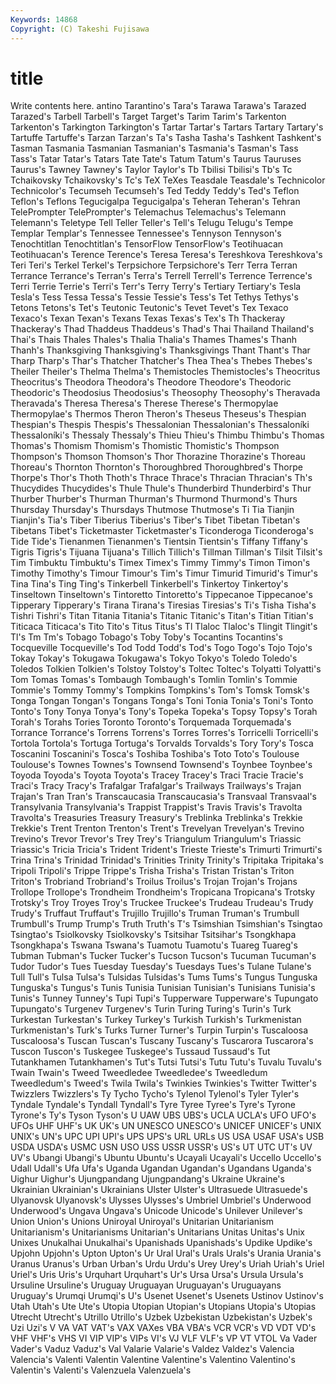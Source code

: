 ```yaml
---
Keywords: 14868 
Copyright: (C) Takeshi Fujisawa
---
```


# title

Write contents here.
antino
Tarantino's Tara's Tarawa Tarawa's Tarazed Tarazed's Tarbell Tarbell's Target Target's
Tarim Tarim's Tarkenton Tarkenton's Tarkington Tarkington's Tartar Tartar's Tartars Tartary
Tartary's Tartuffe Tartuffe's Tarzan Tarzan's Ta's Tasha Tasha's Tashkent Tashkent's
Tasman Tasmania Tasmanian Tasmanian's Tasmania's Tasman's Tass Tass's Tatar Tatar's
Tatars Tate Tate's Tatum Tatum's Taurus Tauruses Taurus's Tawney Tawney's
Taylor Taylor's Tb Tbilisi Tbilisi's Tb's Tc Tchaikovsky Tchaikovsky's Tc's
TeX TeXes Teasdale Teasdale's Technicolor Technicolor's Tecumseh Tecumseh's Ted Teddy
Teddy's Ted's Teflon Teflon's Teflons Tegucigalpa Tegucigalpa's Teheran Teheran's Tehran
TelePrompter TelePrompter's Telemachus Telemachus's Telemann Telemann's Teletype Tell Teller Teller's
Tell's Telugu Telugu's Tempe Templar Templar's Tennessee Tennessee's Tennyson Tennyson's
Tenochtitlan Tenochtitlan's TensorFlow TensorFlow's Teotihuacan Teotihuacan's Terence Terence's Teresa Teresa's
Tereshkova Tereshkova's Teri Teri's Terkel Terkel's Terpsichore Terpsichore's Terr Terra
Terran Terrance Terrance's Terran's Terra's Terrell Terrell's Terrence Terrence's Terri
Terrie Terrie's Terri's Terr's Terry Terry's Tertiary Tertiary's Tesla Tesla's
Tess Tessa Tessa's Tessie Tessie's Tess's Tet Tethys Tethys's Tetons
Tetons's Tet's Teutonic Teutonic's Tevet Tevet's Tex Texaco Texaco's Texan
Texan's Texans Texas Texas's Tex's Th Thackeray Thackeray's Thad Thaddeus
Thaddeus's Thad's Thai Thailand Thailand's Thai's Thais Thales Thales's Thalia
Thalia's Thames Thames's Thanh Thanh's Thanksgiving Thanksgiving's Thanksgivings Thant Thant's
Thar Tharp Tharp's Thar's Thatcher Thatcher's Thea Thea's Thebes Thebes's
Theiler Theiler's Thelma Thelma's Themistocles Themistocles's Theocritus Theocritus's Theodora Theodora's
Theodore Theodore's Theodoric Theodoric's Theodosius Theodosius's Theosophy Theosophy's Theravada Theravada's
Theresa Theresa's Therese Therese's Thermopylae Thermopylae's Thermos Theron Theron's Theseus
Theseus's Thespian Thespian's Thespis Thespis's Thessalonian Thessalonian's Thessaloníki Thessaloníki's Thessaly
Thessaly's Thieu Thieu's Thimbu Thimbu's Thomas Thomas's Thomism Thomism's Thomistic
Thomistic's Thompson Thompson's Thomson Thomson's Thor Thorazine Thorazine's Thoreau Thoreau's
Thornton Thornton's Thoroughbred Thoroughbred's Thorpe Thorpe's Thor's Thoth Thoth's Thrace
Thrace's Thracian Thracian's Th's Thucydides Thucydides's Thule Thule's Thunderbird Thunderbird's
Thur Thurber Thurber's Thurman Thurman's Thurmond Thurmond's Thurs Thursday Thursday's
Thursdays Thutmose Thutmose's Ti Tia Tianjin Tianjin's Tia's Tiber Tiberius
Tiberius's Tiber's Tibet Tibetan Tibetan's Tibetans Tibet's Ticketmaster Ticketmaster's Ticonderoga
Ticonderoga's Tide Tide's Tienanmen Tienanmen's Tientsin Tientsin's Tiffany Tiffany's Tigris
Tigris's Tijuana Tijuana's Tillich Tillich's Tillman Tillman's Tilsit Tilsit's Tim
Timbuktu Timbuktu's Timex Timex's Timmy Timmy's Timon Timon's Timothy Timothy's
Timour Timour's Tim's Timur Timurid Timurid's Timur's Tina Tina's Ting
Ting's Tinkerbell Tinkerbell's Tinkertoy Tinkertoy's Tinseltown Tinseltown's Tintoretto Tintoretto's Tippecanoe
Tippecanoe's Tipperary Tipperary's Tirana Tirana's Tiresias Tiresias's Ti's Tisha Tisha's
Tishri Tishri's Titan Titania Titania's Titanic Titanic's Titan's Titian Titian's
Titicaca Titicaca's Tito Tito's Titus Titus's Tl Tlaloc Tlaloc's Tlingit
Tlingit's Tl's Tm Tm's Tobago Tobago's Toby Toby's Tocantins Tocantins's
Tocqueville Tocqueville's Tod Todd Todd's Tod's Togo Togo's Tojo Tojo's
Tokay Tokay's Tokugawa Tokugawa's Tokyo Tokyo's Toledo Toledo's Toledos Tolkien
Tolkien's Tolstoy Tolstoy's Toltec Toltec's Tolyatti Tolyatti's Tom Tomas Tomas's
Tombaugh Tombaugh's Tomlin Tomlin's Tommie Tommie's Tommy Tommy's Tompkins Tompkins's
Tom's Tomsk Tomsk's Tonga Tongan Tongan's Tongans Tonga's Toni Tonia
Tonia's Toni's Tonto Tonto's Tony Tonya Tonya's Tony's Topeka Topeka's
Topsy Topsy's Torah Torah's Torahs Tories Toronto Toronto's Torquemada Torquemada's
Torrance Torrance's Torrens Torrens's Torres Torres's Torricelli Torricelli's Tortola Tortola's
Tortuga Tortuga's Torvalds Torvalds's Tory Tory's Tosca Toscanini Toscanini's Tosca's
Toshiba Toshiba's Toto Toto's Toulouse Toulouse's Townes Townes's Townsend Townsend's
Toynbee Toynbee's Toyoda Toyoda's Toyota Toyota's Tracey Tracey's Traci Tracie
Tracie's Traci's Tracy Tracy's Trafalgar Trafalgar's Trailways Trailways's Trajan Trajan's
Tran Tran's Transcaucasia Transcaucasia's Transvaal Transvaal's Transylvania Transylvania's Trappist Trappist's
Travis Travis's Travolta Travolta's Treasuries Treasury Treasury's Treblinka Treblinka's Trekkie
Trekkie's Trent Trenton Trenton's Trent's Trevelyan Trevelyan's Trevino Trevino's Trevor
Trevor's Trey Trey's Triangulum Triangulum's Triassic Triassic's Tricia Tricia's Trident
Trident's Trieste Trieste's Trimurti Trimurti's Trina Trina's Trinidad Trinidad's Trinities
Trinity Trinity's Tripitaka Tripitaka's Tripoli Tripoli's Trippe Trippe's Trisha Trisha's
Tristan Tristan's Triton Triton's Trobriand Trobriand's Troilus Troilus's Trojan Trojan's
Trojans Trollope Trollope's Trondheim Trondheim's Tropicana Tropicana's Trotsky Trotsky's Troy
Troyes Troy's Truckee Truckee's Trudeau Trudeau's Trudy Trudy's Truffaut Truffaut's
Trujillo Trujillo's Truman Truman's Trumbull Trumbull's Trump Trump's Truth Truth's
T's Tsimshian Tsimshian's Tsingtao Tsingtao's Tsiolkovsky Tsiolkovsky's Tsitsihar Tsitsihar's Tsongkhapa
Tsongkhapa's Tswana Tswana's Tuamotu Tuamotu's Tuareg Tuareg's Tubman Tubman's Tucker
Tucker's Tucson Tucson's Tucuman Tucuman's Tudor Tudor's Tues Tuesday Tuesday's
Tuesdays Tues's Tulane Tulane's Tull Tull's Tulsa Tulsa's Tulsidas Tulsidas's
Tums Tums's Tungus Tunguska Tunguska's Tungus's Tunis Tunisia Tunisian Tunisian's
Tunisians Tunisia's Tunis's Tunney Tunney's Tupi Tupi's Tupperware Tupperware's Tupungato
Tupungato's Turgenev Turgenev's Turin Turing Turing's Turin's Turk Turkestan Turkestan's
Turkey Turkey's Turkish Turkish's Turkmenistan Turkmenistan's Turk's Turks Turner Turner's
Turpin Turpin's Tuscaloosa Tuscaloosa's Tuscan Tuscan's Tuscany Tuscany's Tuscarora Tuscarora's
Tuscon Tuscon's Tuskegee Tuskegee's Tussaud Tussaud's Tut Tutankhamen Tutankhamen's Tut's
Tutsi Tutsi's Tutu Tutu's Tuvalu Tuvalu's Twain Twain's Tweed Tweedledee
Tweedledee's Tweedledum Tweedledum's Tweed's Twila Twila's Twinkies Twinkies's Twitter Twitter's
Twizzlers Twizzlers's Ty Tycho Tycho's Tylenol Tylenol's Tyler Tyler's Tyndale
Tyndale's Tyndall Tyndall's Tyre Tyree Tyree's Tyre's Tyrone Tyrone's Ty's
Tyson Tyson's U UAW UBS UBS's UCLA UCLA's UFO UFO's
UFOs UHF UHF's UK UK's UN UNESCO UNESCO's UNICEF UNICEF's
UNIX UNIX's UN's UPC UPI UPI's UPS UPS's URL URLs
US USA USAF USA's USB USDA USDA's USMC USN USO
USS USSR USSR's US's UT UTC UT's UV UV's Ubangi
Ubangi's Ubuntu Ubuntu's Ucayali Ucayali's Uccello Uccello's Udall Udall's Ufa
Ufa's Uganda Ugandan Ugandan's Ugandans Uganda's Uighur Uighur's Ujungpandang Ujungpandang's
Ukraine Ukraine's Ukrainian Ukrainian's Ukrainians Ulster Ulster's Ultrasuede Ultrasuede's Ulyanovsk
Ulyanovsk's Ulysses Ulysses's Umbriel Umbriel's Underwood Underwood's Ungava Ungava's Unicode
Unicode's Unilever Unilever's Union Union's Unions Uniroyal Uniroyal's Unitarian Unitarianism
Unitarianism's Unitarianisms Unitarian's Unitarians Unitas Unitas's Unix Unixes Unukalhai Unukalhai's
Upanishads Upanishads's Updike Updike's Upjohn Upjohn's Upton Upton's Ur Ural
Ural's Urals Urals's Urania Urania's Uranus Uranus's Urban Urban's Urdu
Urdu's Urey Urey's Uriah Uriah's Uriel Uriel's Uris Uris's Urquhart
Urquhart's Ur's Ursa Ursa's Ursula Ursula's Ursuline Ursuline's Uruguay Uruguayan
Uruguayan's Uruguayans Uruguay's Urumqi Urumqi's U's Usenet Usenet's Usenets Ustinov
Ustinov's Utah Utah's Ute Ute's Utopia Utopian Utopian's Utopians Utopia's
Utopias Utrecht Utrecht's Utrillo Utrillo's Uzbek Uzbekistan Uzbekistan's Uzbek's Uzi
Uzi's V VA VAT VAT's VAX VAXes VBA VBA's VCR
VCR's VD VDT VD's VHF VHF's VHS VI VIP VIP's
VIPs VI's VJ VLF VLF's VP VT VTOL Va Vader
Vader's Vaduz Vaduz's Val Valarie Valarie's Valdez Valdez's Valencia Valencia's
Valenti Valentin Valentine Valentine's Valentino Valentino's Valentin's Valenti's Valenzuela Valenzuela's
